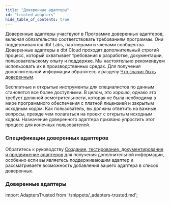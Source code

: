 ```yaml
---
title: "Доверенные адаптеры"
id: "trusted-adapters"
hide_table_of_contents: true
---
```


Доверенные адаптеры участвуют в Программе доверенных адаптеров, включая обязательство соответствовать требованиям программы. Они поддерживаются dbt Labs, партнерами и членами сообщества. Доверенные адаптеры в dbt Cloud проходят дополнительный строгий процесс, который охватывает требования к разработке, документации, пользовательскому опыту и поддержке. Мы настоятельно рекомендуем использовать их в производственных средах. Для получения дополнительной информации обратитесь к разделу [Что значит быть доверенным](/guides/adapter-creation?step=8#what-it-means-to-be-trusted).

Бесплатные и открытые инструменты для специалистов по данным становятся все более доступными. В целом, это *хорошо*, однако это требует должной осмотрительности, которая не была необходима в мире программного обеспечения с платной лицензией и закрытым исходным кодом. Как пользователь, вы должны ответить на важные вопросы, прежде чем полагаться на проект с открытым исходным кодом. Назначение доверенного адаптера призвано упростить этот процесс для конечных пользователей.

### Спецификации доверенных адаптеров

Обратитесь к руководству [Создание, тестирование, документирование и продвижение адаптеров](/guides/adapter-creation) для получения дополнительной информации, особенно если вы являетесь поддерживающим адаптер и рассматриваете возможность добавления вашего адаптера в список доверенных.

### Доверенные адаптеры

import AdaptersTrusted from '/snippets/_adapters-trusted.md';

<AdaptersTrusted />